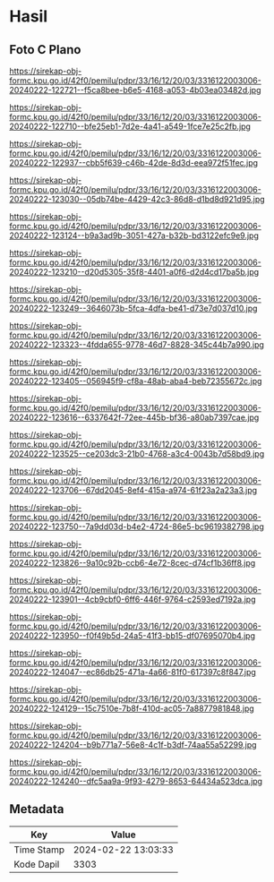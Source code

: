 # Hasil

## Foto C Plano

https://sirekap-obj-formc.kpu.go.id/42f0/pemilu/pdpr/33/16/12/20/03/3316122003006-20240222-122721--f5ca8bee-b6e5-4168-a053-4b03ea03482d.jpg

https://sirekap-obj-formc.kpu.go.id/42f0/pemilu/pdpr/33/16/12/20/03/3316122003006-20240222-122710--bfe25eb1-7d2e-4a41-a549-1fce7e25c2fb.jpg

https://sirekap-obj-formc.kpu.go.id/42f0/pemilu/pdpr/33/16/12/20/03/3316122003006-20240222-122937--cbb5f639-c46b-42de-8d3d-eea972f51fec.jpg

https://sirekap-obj-formc.kpu.go.id/42f0/pemilu/pdpr/33/16/12/20/03/3316122003006-20240222-123030--05db74be-4429-42c3-86d8-d1bd8d921d95.jpg

https://sirekap-obj-formc.kpu.go.id/42f0/pemilu/pdpr/33/16/12/20/03/3316122003006-20240222-123124--b9a3ad9b-3051-427a-b32b-bd3122efc9e9.jpg

https://sirekap-obj-formc.kpu.go.id/42f0/pemilu/pdpr/33/16/12/20/03/3316122003006-20240222-123210--d20d5305-35f8-4401-a0f6-d2d4cd17ba5b.jpg

https://sirekap-obj-formc.kpu.go.id/42f0/pemilu/pdpr/33/16/12/20/03/3316122003006-20240222-123249--3646073b-5fca-4dfa-be41-d73e7d037d10.jpg

https://sirekap-obj-formc.kpu.go.id/42f0/pemilu/pdpr/33/16/12/20/03/3316122003006-20240222-123323--4fdda655-9778-46d7-8828-345c44b7a990.jpg

https://sirekap-obj-formc.kpu.go.id/42f0/pemilu/pdpr/33/16/12/20/03/3316122003006-20240222-123405--056945f9-cf8a-48ab-aba4-beb72355672c.jpg

https://sirekap-obj-formc.kpu.go.id/42f0/pemilu/pdpr/33/16/12/20/03/3316122003006-20240222-123616--6337642f-72ee-445b-bf36-a80ab7397cae.jpg

https://sirekap-obj-formc.kpu.go.id/42f0/pemilu/pdpr/33/16/12/20/03/3316122003006-20240222-123525--ce203dc3-21b0-4768-a3c4-0043b7d58bd9.jpg

https://sirekap-obj-formc.kpu.go.id/42f0/pemilu/pdpr/33/16/12/20/03/3316122003006-20240222-123706--67dd2045-8ef4-415a-a974-61f23a2a23a3.jpg

https://sirekap-obj-formc.kpu.go.id/42f0/pemilu/pdpr/33/16/12/20/03/3316122003006-20240222-123750--7a9dd03d-b4e2-4724-86e5-bc9619382798.jpg

https://sirekap-obj-formc.kpu.go.id/42f0/pemilu/pdpr/33/16/12/20/03/3316122003006-20240222-123826--9a10c92b-ccb6-4e72-8cec-d74cf1b36ff8.jpg

https://sirekap-obj-formc.kpu.go.id/42f0/pemilu/pdpr/33/16/12/20/03/3316122003006-20240222-123901--4cb9cbf0-6ff6-446f-9764-c2593ed7192a.jpg

https://sirekap-obj-formc.kpu.go.id/42f0/pemilu/pdpr/33/16/12/20/03/3316122003006-20240222-123950--f0f49b5d-24a5-41f3-bb15-df07695070b4.jpg

https://sirekap-obj-formc.kpu.go.id/42f0/pemilu/pdpr/33/16/12/20/03/3316122003006-20240222-124047--ec86db25-471a-4a66-81f0-617397c8f847.jpg

https://sirekap-obj-formc.kpu.go.id/42f0/pemilu/pdpr/33/16/12/20/03/3316122003006-20240222-124129--15c7510e-7b8f-410d-ac05-7a8877981848.jpg

https://sirekap-obj-formc.kpu.go.id/42f0/pemilu/pdpr/33/16/12/20/03/3316122003006-20240222-124204--b9b771a7-56e8-4c1f-b3df-74aa55a52299.jpg

https://sirekap-obj-formc.kpu.go.id/42f0/pemilu/pdpr/33/16/12/20/03/3316122003006-20240222-124240--dfc5aa9a-9f93-4279-8653-64434a523dca.jpg


## Metadata

| Key        | Value               |
| ---------- | ------------------- |
| Time Stamp | 2024-02-22 13:03:33 |
| Kode Dapil | 3303                |



